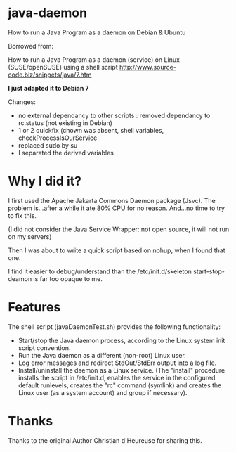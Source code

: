 # java-daemon

How to run a Java Program as a daemon on Debian &amp; Ubuntu

Borrowed from:

How to run a Java Program as a daemon (service) on Linux (SUSE/openSUSE) using a shell script
http://www.source-code.biz/snippets/java/7.htm

**I just adapted it to Debian 7**

Changes:

- no external dependancy to other scripts : removed dependancy to rc.status (not existing in Debian)
- 1 or 2 quickfix (chown was absent, shell variables, checkProcessIsOurService
- replaced sudo by su
- I separated the derived variables


# Why I did it?

I first used the Apache Jakarta Commons Daemon package (Jsvc).
The problem is...after a while it ate 80% CPU for no reason.
And...no time to try to fix this.

(I did not consider the Java Service Wrapper: not open source, it will not run on my servers)

Then I was about to write a quick script based on nohup, when I found that one.

I find it easier to debug/understand than the /etc/init.d/skeleton
start-stop-deamon is far too opaque to me.



# Features
The shell script (javaDaemonTest.sh) provides the following functionality:

- Start/stop the Java daemon process, according to the Linux system init script convention.
- Run the Java daemon as a different (non-root) Linux user.
- Log error messages and redirect StdOut/StdErr output into a log file.
- Install/uninstall the daemon as a Linux service.
  (The "install" procedure installs the script in /etc/init.d, enables the service in the configured default runlevels,
  creates the "rc" command (symlink) and creates the Linux user (as a system account) and group if necessary).


# Thanks

Thanks to the original Author Christian d'Heureuse for sharing this.

